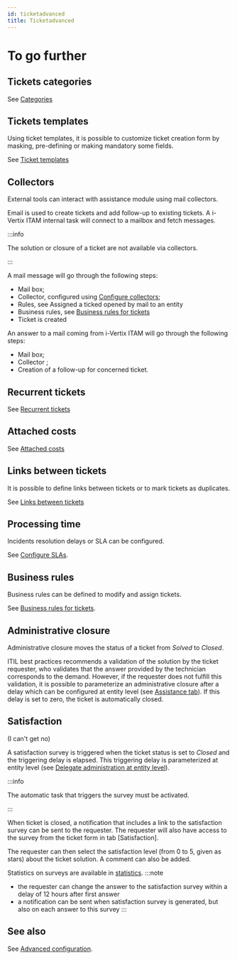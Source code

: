 ```yaml
---
id: ticketadvanced
title: Ticketadvanced
---
```


# To go further

## Tickets categories

See [Categories](../../../modules/assistance/categories)

## Tickets templates

Using ticket templates, it is possible to customize ticket creation form
by masking, pre-defining or making mandatory some fields.

See [Ticket templates](../../../modules/overview/templates)

## Collectors

External tools can interact with assistance module using mail
collectors.

Email is used to create tickets and add follow-up to existing tickets. A
i-Vertix ITAM internal task will connect to a mailbox and fetch messages.

:::info

The solution or closure of a ticket are not available via collectors.

:::

A mail message will go through the following steps:

- Mail box;
- Collector, configured using
  [Configure collectors](../../../modules/configuration/collectors);
- Rules, see Assigned a ticked opened by mail to an entity
- Business rules, see
  [Business rules for tickets](../../../modules/administration/rules/ticketbusinessrules)
- Ticket is created

An answer to a mail coming from i-Vertix ITAM will go through the following
steps:

- Mail box;
- Collector ;
- Creation of a follow-up for concerned ticket.

## Recurrent tickets

See
[Recurrent tickets](../../../modules/assistance/tickets/recurrentticket)

## Attached costs

See
[Attached costs](../../../modules/assistance/tickets/ticketmanagement)

## Links between tickets

It is possible to define links between tickets or to mark tickets as
duplicates.

See
[Links between tickets](../../../modules/assistance/tickets/ticketmanagement)

## Processing time

Incidents resolution delays or SLA can be configured.

See
[Configure SLAs](../../../modules/assistance/tickets/modules/configuration/service_levels).

## Business rules

Business rules can be defined to modify and assign tickets.

See
[Business rules for tickets](../../../modules/administration/rules/ticketbusinessrules).

## Administrative closure

Administrative closure moves the status of a ticket from *Solved* to
*Closed*.

ITIL best practices recommends a validation of the solution by the
ticket requester, who validates that the answer provided by the
technician corresponds to the demand. However, if the requester does not
fulfill this validation, it is possible to parameterize an
administrative closure after a delay which can be configured at entity
level (see
[Assistance tab](../../../modules/administration/entities)). If this delay is set to zero, the ticket is automatically
closed.

## Satisfaction

(I can't get no)

A satisfaction survey is triggered when the ticket status is set to
*Closed* and the triggering delay is elapsed. This triggering delay is
parameterized at entity level (see
[Delegate administration at entity level](../../../modules/administration/entities)).

:::info

The automatic task that triggers the survey must be activated.

:::

When ticket is closed, a notification that includes a link to the
satisfaction survey can be sent to the requester. The requester will
also have access to the survey from the ticket form in tab
[Satisfaction].

The requester can then select the satisfaction level (from 0 to 5, given
as stars) about the ticket solution. A comment can also be added.

Statistics on surveys are available in
[statistics](../../../modules/assistance/statistics).
:::note

- the requester can change the answer to the satisfaction survey within
  a delay of 12 hours after first answer
- a notification can be sent when satisfaction survey is generated, but
  also on each answer to this survey
:::

## See also

See
[Advanced configuration](../../../modules/assistance/categories).

